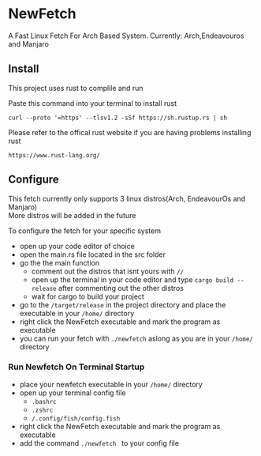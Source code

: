 # NewFetch
A Fast Linux Fetch For Arch Based System. Currently: Arch,Endeavouros and Manjaro 

## Install
This project uses rust to complile and run  

Paste this command into your terminal to install rust
```
curl --proto '=https' --tlsv1.2 -sSf https://sh.rustup.rs | sh
```

Please refer to the offical rust website if you are having problems installing rust
```
https://www.rust-lang.org/
```
## Configure

This fetch currently only supports 3 linux distros(Arch, EndeavourOs and Manjaro)  
More distros will be added in the future

To configure the fetch for your specific system
+ open up your code editor of choice
+ open the main.rs file located in the src folder
+ go the the main function
  + comment out the distros that isnt yours with ``` // ```
  + open up the terminal in your code editor and type ``` cargo build --release ``` after commenting out the other distros
  + wait for cargo to build your project
+ go to the ```/target/release``` in the project directory and place the executable in your ```/home/``` directory
+ right click the NewFetch executable and mark the program as executable 
+ you can run your fetch with ```./newfetch``` aslong as you are in your ```/home/``` directory

### Run Newfetch On Terminal Startup
+ place your newfetch executable in your ```/home/``` directory
+ open up your terminal config file
  + ```.bashrc```
  + ```.zshrc```
  + ``` /.config/fish/config.fish ```
+ right click the NewFetch executable and mark the program as executable 
+ add the command ```./newfetch ``` to your config file
